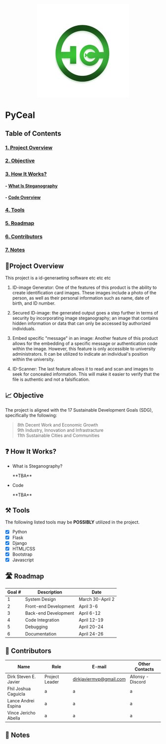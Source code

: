 <p align = "center">
  <img src = "LogoP.png" width = "300" height = "300"> 
</p>

# PyCeal


## Table of Contents
### [1. Project Overview](#proj-obv) 
### [2. Objective](#obj) 
### [3. How It Works?](#how-works) 
#### - [What Is Steganography](#steg-info)
#### - [Code Overview](#code-info)
### [4. Tools](#tools) 
### [5. Roadmap](#roadm) 
### [6. Contributors](#contrib) 
### [7. Notes](#notes) 

## <a id = "proj-obv"> 🎯Project Overview </a>
 This project is a id-generaeting software etc etc etc 
1. ID-image Generator: One of the features of this product is the ability to create identification card images. These images include a photo of the person, as well as their personal information such as name, date of birth, and ID number.

2. Secured ID-image: the generated output goes a step further in terms of security by incorporating image steganography; an image that contains hidden information or data that can only be accessed by authorized individuals. 

3. Embed specific "message" in an image: Another feature of this product allows for the embedding of a specific message or authentication code within the image. However, this feature is only accessible to university administrators. It can be utilized to indicate an individual's position within the university.

4. ID-Scanner: The last feature allows it to read and scan and images to seek for concealed information. This will make it easier to verify that the file is authentic and not a falsification.

##  <a id = "obj"> 📈 Objective </a>
The project is aligned with the 17 Sustainable Development Goals (SDG), specifically the following:

> 8th Decent Work and Economic Growth <br>
> 9th Industry, Innovation and Infrastracture <br>
> 11th Sustainable Cities and Communities <br>


##  <a id = "how-works"> ❓ How It Works? </a>
- <a id = "steg-info"> What is Steganography? </a>
  <p> **TBA** </p>
- <a id = "code-info"> Code </a>
  <p> **TBA** </p>



##  <a id = "tools"> ⚒️ Tools </a>
The following listed tools may be **POSSIBLY** utilized in the project. <br>

- [x] Python <br> 
- [x] Flask <br> 
- [x] Django <br> 
- [x] HTML/CSS <br> 
- [x] Bootstrap <br> 
- [x] Javascript <br>

##  <a id = "roadm"> 🛣️ Roadmap </a>

| Goal # | Description | Date 
| --- | --- | --- | 
|  1 | System Design | March 30-April 2 |
|  2 | Front-end Development | April 3-6 |
|  3 | Back-end Development | April 6-12 | 
|  4 | Code Integration | April 12-19 |
|  5 | Debugging | April 20-24 |
|  6 | Documentation | April 24-26 |




##  <a id = "contrib"> 👷‍ Contributors </a>

| Name | Role | E-mail | Other Contacts |
| --- | --- | --- | --- |
| Dirk Steven E. Javier | Project Leader | dirkjaviermvp@gmail.com | Allonsy -Discord |
| Fhil Joshua Caguicla | a | a | a |
| Lance Andrei Espina | a | a | a |
| Vince Jericho Abella | a | a | a |

##  <a id = "notes"> 📝 Notes </a>
